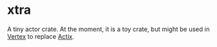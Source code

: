 # xtra
A tiny actor crate. At the moment, it is a toy crate, but might be used in [Vertex](https://github.com/Restioson/vertex) to replace [Actix](https://github.com/actix/actix).
